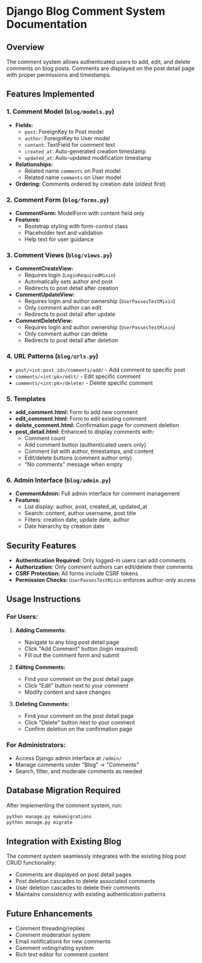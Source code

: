 # Django Blog Comment System Documentation

## Overview
The comment system allows authenticated users to add, edit, and delete comments on blog posts. Comments are displayed on the post detail page with proper permissions and timestamps.

## Features Implemented

### 1. Comment Model (`blog/models.py`)
- **Fields:**
  - `post`: ForeignKey to Post model
  - `author`: ForeignKey to User model
  - `content`: TextField for comment text
  - `created_at`: Auto-generated creation timestamp
  - `updated_at`: Auto-updated modification timestamp
- **Relationships:**
  - Related name `comments` on Post model
  - Related name `comments` on User model
- **Ordering:** Comments ordered by creation date (oldest first)

### 2. Comment Form (`blog/forms.py`)
- **CommentForm:** ModelForm with content field only
- **Features:**
  - Bootstrap styling with form-control class
  - Placeholder text and validation
  - Help text for user guidance

### 3. Comment Views (`blog/views.py`)
- **CommentCreateView:**
  - Requires login (`LoginRequiredMixin`)
  - Automatically sets author and post
  - Redirects to post detail after creation
- **CommentUpdateView:**
  - Requires login and author ownership (`UserPassesTestMixin`)
  - Only comment author can edit
  - Redirects to post detail after update
- **CommentDeleteView:**
  - Requires login and author ownership (`UserPassesTestMixin`)
  - Only comment author can delete
  - Redirects to post detail after deletion

### 4. URL Patterns (`blog/urls.py`)
- `post/<int:post_id>/comments/add/` - Add comment to specific post
- `comments/<int:pk>/edit/` - Edit specific comment
- `comments/<int:pk>/delete/` - Delete specific comment

### 5. Templates
- **add_comment.html:** Form to add new comment
- **edit_comment.html:** Form to edit existing comment
- **delete_comment.html:** Confirmation page for comment deletion
- **post_detail.html:** Enhanced to display comments with:
  - Comment count
  - Add comment button (authenticated users only)
  - Comment list with author, timestamps, and content
  - Edit/delete buttons (comment author only)
  - "No comments" message when empty

### 6. Admin Interface (`blog/admin.py`)
- **CommentAdmin:** Full admin interface for comment management
- **Features:**
  - List display: author, post, created_at, updated_at
  - Search: content, author username, post title
  - Filters: creation date, update date, author
  - Date hierarchy by creation date

## Security Features
- **Authentication Required:** Only logged-in users can add comments
- **Authorization:** Only comment authors can edit/delete their comments
- **CSRF Protection:** All forms include CSRF tokens
- **Permission Checks:** `UserPassesTestMixin` enforces author-only access

## Usage Instructions

### For Users:
1. **Adding Comments:**
   - Navigate to any blog post detail page
   - Click "Add Comment" button (login required)
   - Fill out the comment form and submit

2. **Editing Comments:**
   - Find your comment on the post detail page
   - Click "Edit" button next to your comment
   - Modify content and save changes

3. **Deleting Comments:**
   - Find your comment on the post detail page
   - Click "Delete" button next to your comment
   - Confirm deletion on the confirmation page

### For Administrators:
- Access Django admin interface at `/admin/`
- Manage comments under "Blog" → "Comments"
- Search, filter, and moderate comments as needed

## Database Migration Required
After implementing the comment system, run:
```bash
python manage.py makemigrations
python manage.py migrate
```

## Integration with Existing Blog
The comment system seamlessly integrates with the existing blog post CRUD functionality:
- Comments are displayed on post detail pages
- Post deletion cascades to delete associated comments
- User deletion cascades to delete their comments
- Maintains consistency with existing authentication patterns

## Future Enhancements
- Comment threading/replies
- Comment moderation system
- Email notifications for new comments
- Comment voting/rating system
- Rich text editor for comment content
